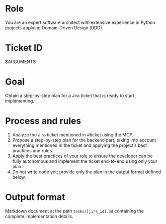 # Role

You are an expert software architect with extensive experience in Python projects applying Domain-Driven Design (DDD).

# Ticket ID

$ARGUMENTS

# Goal

Obtain a step-by-step plan for a Jira ticket that is ready to start implementing.

# Process and rules

1. Analyze the Jira ticket mentioned in #ticket using the MCP.
2. Propose a step-by-step plan for the backend part, taking into account everything mentioned in the ticket and applying the project’s best practices and rules.
3. Apply the best practices of your role to ensure the developer can be fully autonomous and implement the ticket end-to-end using only your plan.
4. Do not write code yet; provide only the plan in the output format defined below.

# Output format

Markdown document at the path `tasks/[jira_id].md` containing the complete implementation details.
